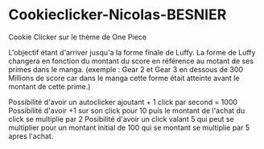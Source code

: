 # Cookieclicker-Nicolas-BESNIER

Cookie Clicker sur le thème de One Piece

L'objectif étant d'arriver jusqu'a la forme finale de Luffy.
La forme de Luffy changera en fonction du montant du score en référence au motant de ses primes dans le manga. (exemple : Gear 2 et Gear 3 en dessous de 300 Millions de score car dans le manga cette forme était atteinte avant le montant de cette prime.)

Possibilité d'avoir un autoclicker ajoutant + 1 click par second  = 1000 
Possibilité d'avoir +1 sur son click pour 10 puis le montant de l'achat du click se multiplie par 2
Posibilité d'avoir un click valant 5 qui peut se multiplier pour un montant initial de 100 qui se montant se multiplie par 5 apres l'achat.
